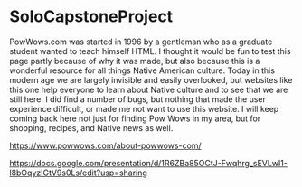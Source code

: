 # SoloCapstoneProject

PowWows.com was started in 1996 by a gentleman who as a graduate student wanted to teach himself HTML.  I thought it would be fun to test this page partly because of why it was made, but also because this is a wonderful resource for all things Native American culture.  Today in this modern age we are largely invisible and easily overlooked, but websites like this one help everyone to learn about Native culture and to see that we are still here.  I did find a number of bugs, but nothing that made the user experience difficult, or made me not want to use this website.  I will keep coming back here not just for finding Pow Wows in my area, but for shopping, recipes, and Native news as well.

https://www.powwows.com/about-powwows-com/

https://docs.google.com/presentation/d/1R6ZBa85OCtJ-Fwqhrg_sEVLwI1-l8bOqyzIGtV9s0Ls/edit?usp=sharing
